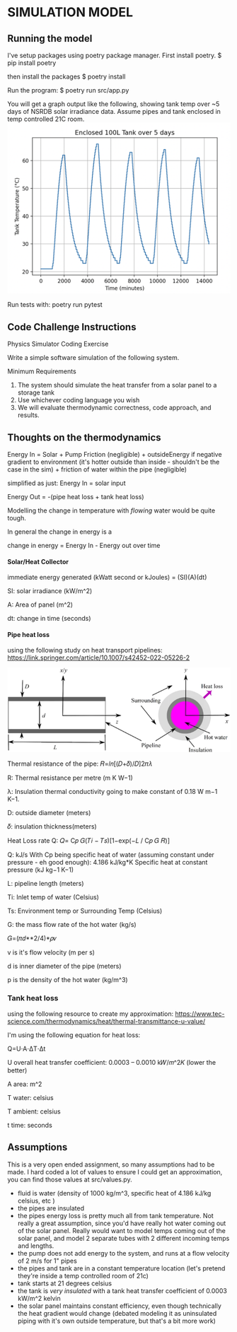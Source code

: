 # SIMULATION MODEL

## Running the model

I've setup packages using poetry package manager. First install poetry.
$ pip install poetry

then install the packages
$ poetry install

Run the program:
$ poetry run src/app.py

You will get a graph output like the following, showing tank temp over ~5 days of
NSRDB solar irradiance data. Assume pipes and tank enclosed in temp controlled 21C room.
![tank temp graph](tank_temp_graph.png)

Run tests with:
poetry run pytest

## Code Challenge Instructions

Physics Simulator Coding Exercise

Write a simple software simulation of the following system.

Minimum Requirements

1. The system should simulate the heat transfer from a solar panel to a storage tank
2. Use whichever coding language you wish
3. We will evaluate thermodynamic correctness, code approach, and results.

## Thoughts on the thermodynamics

Energy In = Solar + Pump Friction (negligible) + outsideEnergy if negative gradient to environment (it's hotter outside than inside - shouldn't be the case in the sim) + friction of water within the pipe (negligible)

simplified as just: Energy In = solar input

Energy Out = -(pipe heat loss + tank heat loss)

Modelling the change in temperature with _flowing_ water would be quite tough.

In general the change in energy is a

change in energy = Energy In - Energy out over time

#### Solar/Heat Collector

immediate energy generated (kWatt second or kJoules) = (SI)(A)(dt)

SI: solar irradiance (kW/m^2)

A: Area of panel (m^2)

dt: change in time (seconds)

#### Pipe heat loss

using the following study on heat transport pipelines:
https://link.springer.com/article/10.1007/s42452-022-05226-2

![pipe heat loss image](pipe-heat-loss.png)

Thermal resistance of the pipe:
𝑅=𝑙𝑛[(𝐷+𝛿)/𝐷]2𝜋𝜆

R: Thermal resistance per metre (m K W−1)

λ: Insulation thermal conductivity going to make constant of 0.18 W m−1 K−1.

D: outside diameter (meters)

𝛿: insulation thickness(meters)

Heat Loss rate Q:
𝑄= C𝑝 𝐺(𝑇𝑖 − 𝑇𝑠)[1−exp(−𝐿 / C𝑝 𝐺 𝑅)]

Q: kJ/s
With Cp being specific heat of water (assuming constant under pressure - eh good enough): 4.186 kJ/kg\*K
Specific heat at constant pressure (kJ kg−1 K−1)

L: pipeline length (meters)

Ti: Inlet temp of water (Celsius)

Ts: Environment temp or Surrounding Temp (Celsius)

G: the mass flow rate of the hot water (kg/s)

𝐺=(𝜋𝑑\**2/4)*𝜌𝑣

v is it's flow velocity (m per s)

d is inner diameter of the pipe (meters)

p is the density of the hot water (kg/m^3)

### Tank heat loss

using the following resource to create my approximation:
https://www.tec-science.com/thermodynamics/heat/thermal-transmittance-u-value/

I'm using the following equation for heat loss:

Q=U⋅A⋅ΔT⋅Δt

U overall heat transfer coefficient: 0.0003 – 0.0010 k𝑊/𝑚^2𝐾 (lower the better)

A area: m^2

T water: celsius

T ambient: celsius

t time: seconds

## Assumptions

This is a very open ended assignment, so many assumptions had to be made. I hard coded a lot of values to ensure I could get an approximation, you can find those values at src/values.py.

- fluid is water (density of 1000 kg/m^3, specific heat of 4.186 kJ/kg celsius, etc )
- the pipes are insulated
- the pipes energy loss is pretty much all from tank temperature. Not really a great assumption, since you'd have really hot water coming out of the solar panel. Really would want to model temps coming out of the solar panel, and model 2 separate tubes with 2 different incoming temps and lengths.
- the pump does not add energy to the system, and runs at a flow velocity of 2 m/s for 1" pipes
- the pipes and tank are in a constant temperature location (let's pretend they're inside a temp controlled room of 21c)
- tank starts at 21 degrees celsius
- the tank is _very insulated_ with a tank heat transfer coefficient of 0.0003 kW/m^2 kelvin
- the solar panel maintains constant efficiency, even though technically the heat gradient would change (debated modeling it as uninsulated piping with it's own outside temperature, but that's a bit more work)

